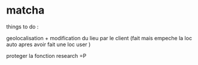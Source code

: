 # matcha

things to do :

geolocalisation + modification du lieu par le client (fait mais empeche la loc auto apres avoir fait une loc user )

proteger la fonction research =P
